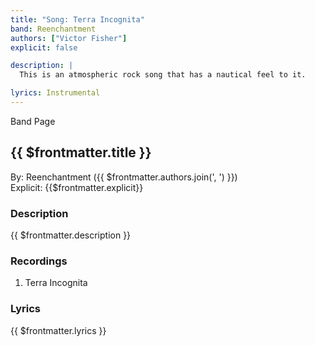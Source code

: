 ```yaml
---
title: "Song: Terra Incognita"
band: Reenchantment
authors: ["Victor Fisher"]
explicit: false

description: |
  This is an atmospheric rock song that has a nautical feel to it.

lyrics: Instrumental
---
```


<g-link to="/16">Band Page</g-link>

## {{ $frontmatter.title }}

By: <g-link to="/16">Reenchantment</g-link> ({{ $frontmatter.authors.join(', ') }})  
Explicit: {{$frontmatter.explicit}}

### Description

<vue-markdown>{{ $frontmatter.description }}</vue-markdown>

### Recordings

1. <g-link to="/131">Terra Incognita</g-link>

### Lyrics

<vue-markdown>{{ $frontmatter.lyrics }}</vue-markdown>
